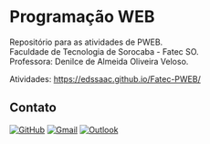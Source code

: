 # Programação WEB
Repositório para as atividades de PWEB. </br>
Faculdade de Tecnologia de Sorocaba - Fatec SO. </br>
Professora: Denilce de Almeida Oliveira Veloso. </br>

Atividades: https://edssaac.github.io/Fatec-PWEB/

## Contato

[![GitHub](https://img.shields.io/badge/GitHub-100000?style=for-the-badge&logo=github&logoColor=white)](https://github.com/edssaac)
[![Gmail](https://img.shields.io/badge/Gmail-D14836?style=for-the-badge&logo=gmail&logoColor=white)](mailto:edssaac@gmail.com)
[![Outlook](https://img.shields.io/badge/Outlook-0078D4?style=for-the-badge&logo=microsoft-outlook&logoColor=white)](mailto:edssaac@outlook.com)
